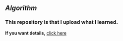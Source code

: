 ## *Algorithm*  

### This repository is that I upload what I learned.  

**If you want details,** [click here](https://eliotjang.github.io/)
